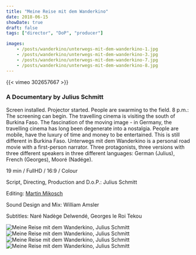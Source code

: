 ```yaml
---
title: "Meine Reise mit dem Wanderkino"
date: 2018-06-15
showDate: true
draft: false
tags: ["director", "DoP", "producer"]

images:
    - /posts/wanderkino/unterwegs-mit-dem-wanderkino-1.jpg
    - /posts/wanderkino/unterwegs-mit-dem-wanderkino-3.jpg
    - /posts/wanderkino/unterwegs-mit-dem-wanderkino-7.jpg
    - /posts/wanderkino/unterwegs-mit-dem-wanderkino-8.jpg
---
```


{{< vimeo 302657667 >}}

### A Documentary by Julius Schmitt

Screen installed. Projector started. People are swarming to the field. 8 p.m.: The screening can begin. The travelling cinema is visiting the south of Burkina Faso.
The fascination of the moving image - in Germany, the travelling cinema has long been degenerate into a nostalgia. People are mobile, have the luxury of time and money to be entertained. This is still different in Burkina Faso.
Unterwegs mit dem Wanderkino is a personal road movie with a first-person narrator. Three protagonists, three versions with three different speakers in three different languages: German (Julius), French (Georges), Mooré (Nadége).

19 min / FullHD / 16:9 / Colour

Script, Directing, Production and D.o.P.:
Julius Schmitt

Editing:
<a href="https://www.martinmikosch.de/" target="_blank">Martin Mikosch</a>

Sound Design and Mix:
William Amsler

Subtitles:
Naré Nadège Delwendé, Georges le Roi Tekou

![Meine Reise mit dem Wanderkino, Julius Schmitt](/posts/wanderkino/unterwegs-mit-dem-wanderkino-1.jpg)
![Meine Reise mit dem Wanderkino, Julius Schmitt](/posts/wanderkino/unterwegs-mit-dem-wanderkino-3.jpg)
![Meine Reise mit dem Wanderkino, Julius Schmitt](/posts/wanderkino/unterwegs-mit-dem-wanderkino-7.jpg)
![Meine Reise mit dem Wanderkino, Julius Schmitt](/posts/wanderkino/unterwegs-mit-dem-wanderkino-8.jpg)

